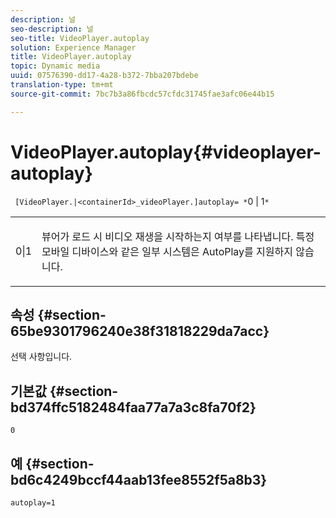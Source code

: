 ```yaml
---
description: 널
seo-description: 널
seo-title: VideoPlayer.autoplay
solution: Experience Manager
title: VideoPlayer.autoplay
topic: Dynamic media
uuid: 07576390-dd17-4a28-b372-7bba207bdebe
translation-type: tm+mt
source-git-commit: 7bc7b3a86fbcdc57cfdc31745fae3afc06e44b15

---
```



# VideoPlayer.autoplay{#videoplayer-autoplay}

` [VideoPlayer.|<containerId>_videoPlayer.]autoplay= *`0 | 1`*`

<table id="table_C616483932C2482CA9794DDD7313FD7C"> 
 <tbody> 
  <tr> 
   <td colname="col1"> <p> <span class="codeph"> <span class="varname"> 0|1</span> </span> </p> </td> 
   <td colname="col2"> <p> 뷰어가 로드 시 비디오 재생을 시작하는지 여부를 나타냅니다. 특정 모바일 디바이스와 같은 일부 시스템은 AutoPlay를 지원하지 않습니다. </p> </td> 
  </tr> 
 </tbody> 
</table>

## 속성 {#section-65be9301796240e38f31818229da7acc}

선택 사항입니다.

## 기본값 {#section-bd374ffc5182484faa77a7a3c8fa70f2}

`0`

## 예 {#section-bd6c4249bccf44aab13fee8552f5a8b3}

`autoplay=1`
